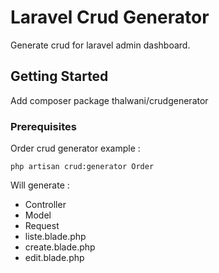 # Laravel Crud Generator

Generate crud for laravel admin dashboard.

## Getting Started

Add composer package thalwani/crudgenerator

### Prerequisites

Order crud generator example : 

```
php artisan crud:generator Order
```

Will generate : 

* Controller
* Model
* Request
* liste.blade.php
* create.blade.php
* edit.blade.php

